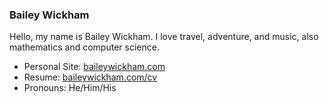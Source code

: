 ### Bailey Wickham

Hello, my name is Bailey Wickham. I love travel, adventure, and music, also mathematics and computer science.
- Personal Site: [baileywickham.com](https://baileywickham.com)
- Resume: [baileywickham.com/cv](https://baileywickham.com/cv)
- Pronouns: He/Him/His
